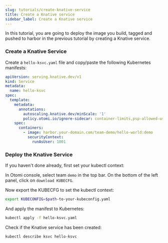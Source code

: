 ```yaml
---
slug: tutorials/create-knative-service
title: Create a Knative service
sidebar_label: Create a Knative service
---
```


In this tutorial, you are going to deploy the image you build, tagged and pushed to harbor in the previous tutorial by creating a Knative service.

### Create a Knative Service

Create a `hello-ksvc.yaml` file and copy/paste the following Kubernetes manifests:

```yaml
apiVersion: serving.knative.dev/v1
kind: Service
metadata:
  name: hello-ksvc
spec:
  template:
    metadata:
      annotations:
        autoscaling.knative.dev/minScale: '1'
        policy.otomi.io/ignore-sidecar: container-limits,psp-allowed-users
    spec:
      containers:
        - image: harbor.your-domain.com/team-demo/hello-world:demo
          securityContext:
            runAsUser: 1001
```

### Deploy the Knative Service

If you haven't done already, first set your kubectl context:

In Otomi console, select team `demo` in the top bar. On the bottom of the left panel, click on `download KUBECFG`.

Now export the KUBECFG to set the kubectl context:

```bash
export KUBECONFIG=$path-to-your-kubeconfig.yaml
```

And apply the manifest to Kubernetes:

```bash
kubectl apply -f hello-ksvc.yaml
```

Check if the Knative service has been created:

```bash
kubectl describe ksvc hello-ksvc
```
